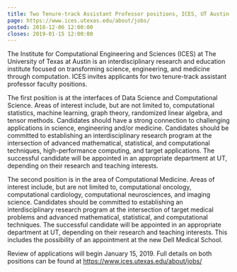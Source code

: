 ```yaml
---
title: Two Tenure-track Assistant Professor positions, ICES, UT Austin
page: https://www.ices.utexas.edu/about/jobs/
posted: 2018-12-06 12:00:00
closes: 2019-01-15 12:00:00
---
```


The Institute for Computational Engineering and Sciences (ICES) at The University of Texas at Austin is an interdisciplinary research and education institute focused on transforming science, engineering, and medicine through computation. ICES invites applicants for two tenure-track assistant professor faculty positions. 

The first position is at the interfaces of Data Science and Computational Science. Areas of interest include, but are not limited to, computational statistics, machine learning, graph theory, randomized linear algebra, and tensor methods. Candidates should have a strong connection to challenging applications in science, engineering and/or medicine. Candidates should be committed to establishing an interdisciplinary research program at the intersection of advanced mathematical, statistical, and computational techniques, high-performance computing, and target applications. The successful candidate will be appointed in an appropriate department at UT, depending on their research and teaching interests.   

The second position is in the area of Computational Medicine. Areas of interest include, but are not limited to, computational oncology, computational cardiology, computational neurosciences, and imaging science. Candidates should be committed to establishing an interdisciplinary research program at the intersection of target medical problems and advanced mathematical, statistical, and computational techniques. The successful candidate will be appointed in an appropriate department at UT, depending on their research and teaching interests. This includes the possibility of an appointment at the new Dell Medical School.

Review of applications will begin January 15, 2019.
Full details on both positions can be found at <https://www.ices.utexas.edu/about/jobs/>